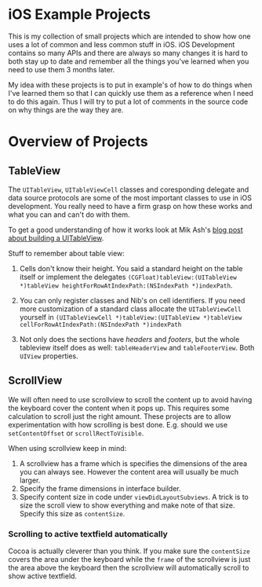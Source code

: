 # iOS Example Projects

This is my collection of small projects which are intended to show how one uses a lot of common and less common stuff in iOS. iOS Development contains so many APIs and there are always so many changes it is hard to both stay up to date and remember all the things you've learned when you need to use them 3 months later.

My idea with these projects is to put in example's of how to do things when I've learned them so that I can quickly use them as a reference when I need to do this again. Thus I will try to put a lot of comments in the source code on why things are the way they are.

# Overview of Projects

## TableView

The `UITableView`, `UITableViewCell` classes and coresponding delegate and data source protocols are some of the most important classes to use in iOS development. You really need to have a firm grasp on how these works and what you can and can't do with them.

To get a good understanding of how it works look at Mik Ash's [blog post about building a UITableView][miketableview].

Stuff to remember about table view:

1. Cells don't know their height. You said a standard height on the table itself or implement the delegates `(CGFloat)tableView:(UITableView *)tableView heightForRowAtIndexPath:(NSIndexPath *)indexPath`.

2. You can only register classes and Nib's on cell identifiers. If you need more customization of a standard class allocate the `UITableViewCell` yourself in `(UITableViewCell *)tableView:(UITableView *)tableView cellForRowAtIndexPath:(NSIndexPath *)indexPath`

3. Not only does the sections have *headers* and *footers*, but the whole tableview itself does as well: `tableHeaderView` and `tableFooterView`. Both `UIView` properties.

## ScrollView

We will often need to use scrollview to scroll the content up to avoid having the keyboard cover the content when it pops up. This requires some calculation to scroll just the right amount. These projects are to allow experimentation with how scrolling is best done. E.g. should we use `setContentOffset` or `scrollRectToVisible`.

When using scrollview keep in mind:

1. A scrollview has a frame which is specifies the dimensions of the area you can always see. However the content area will usually be much larger.
2. Specify the frame dimensions in interface builder.
3. Specify content size in code under `viewDidLayoutSubviews`. A trick is to size the scroll view to show everything and make note of that size. Specify this size as `contentSize`. 

### Scrolling to active textfield automatically

Cocoa is actually cleverer than you think. If you make sure the `contentSize` covers the area under the keyboard while the `frame` of the scrollview is just the area above the keyboard then the scrollview will automatically scroll to show active textfield.

[miketableview]: https://www.mikeash.com/pyblog/friday-qa-2013-02-22-lets-build-uitableview.html